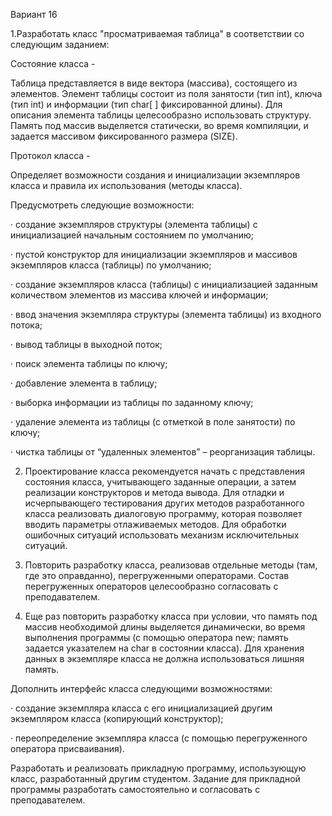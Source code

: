 Вариант 16

1.Разработать класс "просматриваемая таблица" в соответствии со следующим заданием:

Состояние класса -

Таблица представляется в виде вектора (массива), состоящего из элементов. Элемент таблицы состоит из поля занятости (тип int), ключа (тип int) и информации (тип char[ ] фиксированной длины). Для описания элемента таблицы целесообразно использовать структуру. Память под массив выделяется статически, во время компиляции, и задается массивом фиксированного размера (SIZE).

Протокол класса -

Определяет  возможности создания и инициализации экземпляров класса и правила их использования (методы класса).

Предусмотреть следующие возможности:

·          создание экземпляров структуры (элемента таблицы) с инициализацией начальным состоянием по умолчанию;

·          пустой конструктор для инициализации экземпляров и массивов экземпляров класса (таблицы) по умолчанию;

·          создание экземпляров класса (таблицы) с инициализацией заданным количеством элементов из массива ключей и информации;

·          ввод значения экземпляра структуры (элемента таблицы) из входного потока;

·          вывод таблицы в выходной поток;

·          поиск элемента таблицы по ключу;

·          добавление элемента в таблицу;

·          выборка информации из таблицы по заданному ключу;

·          удаление элемента из таблицы (с отметкой в поле занятости) по ключу;

·          чистка таблицы от “удаленных элементов” – реорганизация таблицы.

2. Проектирование класса рекомендуется начать с представления состояния класса, учитывающего заданные операции, а затем реализации конструкторов и метода вывода. Для отладки и исчерпывающего тестирования других методов разработанного класса реализовать диалоговую программу, которая позволяет вводить параметры отлаживаемых методов. Для обработки ошибочных ситуаций использовать механизм исключительных ситуаций.

3. Повторить разработку класса, реализовав отдельные методы (там, где это оправданно), перегруженными операторами. Состав перегруженных операторов целесообразно согласовать с преподавателем.

4. Еще раз повторить разработку класса при условии, что память под массив необходимой длины выделяется динамически, во время выполнения программы (с помощью оператора new; память задается указателем на char в состоянии класса). Для хранения данных в экземпляре класса не должна использоваться лишняя память.

Дополнить интерфейс класса следующими возможностями:

·          создание экземпляра класса с его инициализацией другим экземпляром класса (копирующий конструктор);

·          переопределение экземпляра класса (с помощью перегруженного оператора присваивания).

Разработать и реализовать прикладную программу, использующую класс, разработанный другим студентом. Задание для прикладной программы разработать самостоятельно и согласовать с преподавателем.
